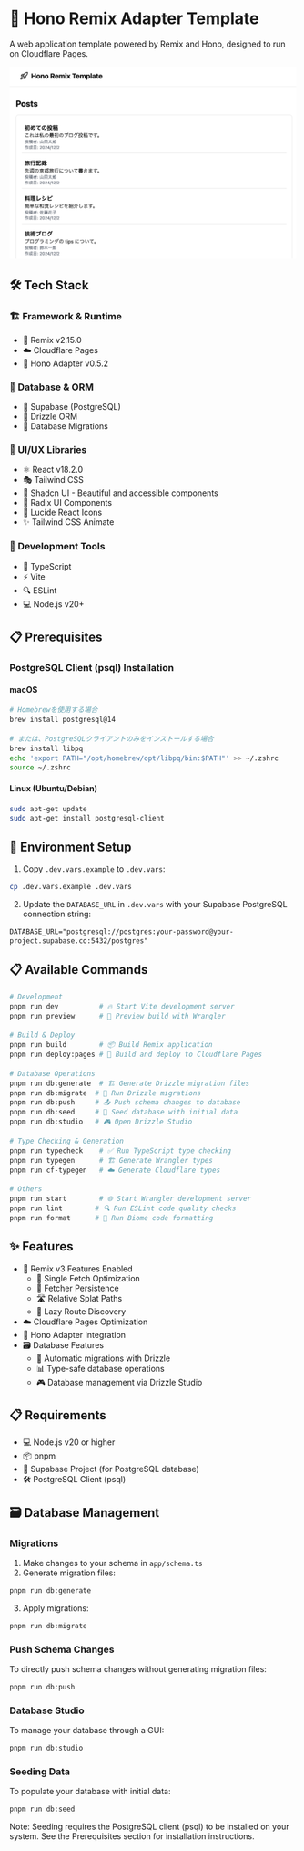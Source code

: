 # 🚀 Hono Remix Adapter Template

A web application template powered by Remix and Hono, designed to run on Cloudflare Pages.

![sample](sample.png)

## 🛠 Tech Stack

### 🏗 Framework & Runtime
- 🎵 Remix v2.15.0
- ☁️ Cloudflare Pages
- 🔌 Hono Adapter v0.5.2

### 💾 Database & ORM
- 🐘 Supabase (PostgreSQL)
- 🌊 Drizzle ORM
- 🔄 Database Migrations

### 🎨 UI/UX Libraries
- ⚛️ React v18.2.0
- 🎭 Tailwind CSS
- 🎯 Shadcn UI - Beautiful and accessible components
- 🎯 Radix UI Components
- 🎪 Lucide React Icons
- ✨ Tailwind CSS Animate

### 🔧 Development Tools
- 📘 TypeScript
- ⚡️ Vite
- 🔍 ESLint
- 💻 Node.js v20+

## 📋 Prerequisites

### PostgreSQL Client (psql) Installation

#### macOS
```bash
# Homebrewを使用する場合
brew install postgresql@14

# または、PostgreSQLクライアントのみをインストールする場合
brew install libpq
echo 'export PATH="/opt/homebrew/opt/libpq/bin:$PATH"' >> ~/.zshrc
source ~/.zshrc
```

#### Linux (Ubuntu/Debian)
```bash
sudo apt-get update
sudo apt-get install postgresql-client
```

## 🔧 Environment Setup

1. Copy `.dev.vars.example` to `.dev.vars`:
```bash
cp .dev.vars.example .dev.vars
```

2. Update the `DATABASE_URL` in `.dev.vars` with your Supabase PostgreSQL connection string:
```
DATABASE_URL="postgresql://postgres:your-password@your-project.supabase.co:5432/postgres"
```

## 📋 Available Commands

```bash
# Development
pnpm run dev          # 🔥 Start Vite development server
pnpm run preview      # 👀 Preview build with Wrangler

# Build & Deploy
pnpm run build        # 📦 Build Remix application
pnpm run deploy:pages # 🚀 Build and deploy to Cloudflare Pages

# Database Operations
pnpm run db:generate  # 🏗 Generate Drizzle migration files
pnpm run db:migrate  # 🔄 Run Drizzle migrations
pnpm run db:push     # 📤 Push schema changes to database
pnpm run db:seed     # 🌱 Seed database with initial data
pnpm run db:studio   # 🎮 Open Drizzle Studio

# Type Checking & Generation
pnpm run typecheck    # ✅ Run TypeScript type checking
pnpm run typegen      # 🏗 Generate Wrangler types
pnpm run cf-typegen   # ☁️ Generate Cloudflare types

# Others
pnpm run start        # 🌐 Start Wrangler development server
pnpm run lint        # 🔍 Run ESLint code quality checks
pnpm run format      # 🎨 Run Biome code formatting
```

## ✨ Features

- 🎯 Remix v3 Features Enabled
  - 🚀 Single Fetch Optimization
  - 💾 Fetcher Persistence
  - 🛣 Relative Splat Paths
  - 🔄 Lazy Route Discovery
- ☁️ Cloudflare Pages Optimization
- 🔌 Hono Adapter Integration
- 🗃 Database Features
  - 🔄 Automatic migrations with Drizzle
  - 📊 Type-safe database operations
  - 🎮 Database management via Drizzle Studio

## 📋 Requirements

- 💻 Node.js v20 or higher
- 📦 pnpm
- 🐘 Supabase Project (for PostgreSQL database)
- 🛠 PostgreSQL Client (psql)

## 🗃 Database Management

### Migrations

1. Make changes to your schema in `app/schema.ts`
2. Generate migration files:
```bash
pnpm run db:generate
```
3. Apply migrations:
```bash
pnpm run db:migrate
```

### Push Schema Changes
To directly push schema changes without generating migration files:
```bash
pnpm run db:push
```

### Database Studio
To manage your database through a GUI:
```bash
pnpm run db:studio
```

### Seeding Data
To populate your database with initial data:
```bash
pnpm run db:seed
```

Note: Seeding requires the PostgreSQL client (psql) to be installed on your system. See the Prerequisites section for installation instructions.
